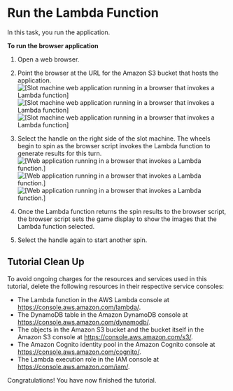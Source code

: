 # Run the Lambda Function<a name="running-lambda-function"></a>

In this task, you run the application\.

**To run the browser application**

1. Open a web browser\.

1. Point the browser at the URL for the Amazon S3 bucket that hosts the application\.  
![\[Slot machine web application running in a browser that invokes a Lambda function\]](http://docs.aws.amazon.com/sdk-for-javascript/v3/developer-guide/)![\[Slot machine web application running in a browser that invokes a Lambda function\]](http://docs.aws.amazon.com/sdk-for-javascript/v3/developer-guide/)![\[Slot machine web application running in a browser that invokes a Lambda function\]](http://docs.aws.amazon.com/sdk-for-javascript/v3/developer-guide/)

1. Select the handle on the right side of the slot machine\. The wheels begin to spin as the browser script invokes the Lambda function to generate results for this turn\.  
![\[Web application running in a browser that invokes a Lambda function.\]](http://docs.aws.amazon.com/sdk-for-javascript/v3/developer-guide/)![\[Web application running in a browser that invokes a Lambda function.\]](http://docs.aws.amazon.com/sdk-for-javascript/v3/developer-guide/)![\[Web application running in a browser that invokes a Lambda function.\]](http://docs.aws.amazon.com/sdk-for-javascript/v3/developer-guide/)

1. Once the Lambda function returns the spin results to the browser script, the browser script sets the game display to show the images that the Lambda function selected\.

1. Select the handle again to start another spin\.

## Tutorial Clean Up<a name="lambda-tutorial-cleanup"></a>

To avoid ongoing charges for the resources and services used in this tutorial, delete the following resources in their respective service consoles:
+ The Lambda function in the AWS Lambda console at [https://console\.aws\.amazon\.com/lambda/](https://console.aws.amazon.com/lambda/)\.
+ The DynamoDB table in the Amazon DynamoDB console at [https://console\.aws\.amazon\.com/dynamodb/](https://console.aws.amazon.com/dynamodb/)\.
+ The objects in the Amazon S3 bucket and the bucket itself in the Amazon S3 console at [https://console\.aws\.amazon\.com/s3/](https://console.aws.amazon.com/s3/)\.
+ The Amazon Cognito identity pool in the Amazon Cognito console at [https://console\.aws\.amazon\.com/cognito/](https://console.aws.amazon.com/cognito/)\.
+ The Lambda execution role in the IAM console at [https://console\.aws\.amazon\.com/iam/](https://console.aws.amazon.com/iam/)\.

Congratulations\! You have now finished the tutorial\.